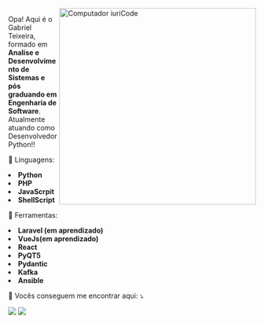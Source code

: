 <img src="https://raw.githubusercontent.com/MicaelliMedeiros/micaellimedeiros/master/image/computer-illustration.png" min-width="400px" max-width="400px" width="400px" align="right" alt="Computador iuriCode">

<p align="left"> 
  Opa! Aqui é o Gabriel Teixeira, formado em <strong>Analise e Desenvolvimento de Sistemas e pós graduando em Engenharia de Software</strong>.<br>
  Atualmente atuando como Desenvolvedor Python!!
</p>

<p align="left">
  🦄 Linguagens: <li><strong>Python</strong></li>
  <li><strong>PHP</strong></li>
  <li><strong>JavaScrpit</strong></li>
  <li><strong>ShellScript</strong></li>
 </p>

<p align="left">
  💼 Ferramentas: 
  <li><strong>Laravel (em aprendizado)</strong></li>
  <li><strong>VueJs(em aprendizado)</strong></li>
  <li><strong>React</strong></li>
  <li><strong>PyQT5</strong></li>
  <li><strong>Pydantic</strong></li>
  <li><strong>Kafka</strong></li>
  <li><strong>Ansible</strong></li>
</p>

<p align="left">
  💌 Vocês conseguem me encontrar aqui: ⤵️
</p>

<p align="left">
  <a href="#" alt="Gmail">
  <img src="https://img.shields.io/badge/-Gmail-FF0000?style=flat-square&labelColor=FF0000&logo=gmail&logoColor=white&link=gabrielpt25@gmail.com" /></a>

  <a href="#" alt="Linkedin">
  <img src="https://img.shields.io/badge/-Linkedin-0e76a8?style=flat-square&logo=Linkedin&logoColor=white&link=https://www.linkedin.com/in/gabrielpteixeira/" /></a>



